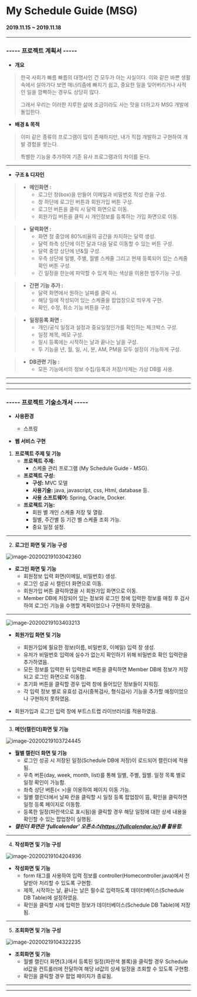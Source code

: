 # My Schedule Guide (MSG)

#### 2019.11.15 ~ 2019.11.18

---

### ----- 프로젝트 계획서 -----

- **개요**

> 한국 사회가 빠름 빠름의 대명사인 건 모두가 아는 사실이다. 이와 같은 바쁜 생활 속에서 살아가다 보면 매너리즘에 빠지기 쉽고, 중요한 일을 잊어버리거나 사적인 일을 깜빡하는 경우도 상당히 많다. 
>
> 그래서 우리는 이러한 지루한 삶에 조금이라도 사는 맛을 더하고자 MSG 개발에 돌입한다.

- **배경 & 목적**

>이미 같은 종류의 프로그램이 많이 존재하지만, 내가 직접 개발하고 구현하여 개발 경험을 쌓는다.
>
>특별한 기능을 추가하여 기존 유사 프로그램과의 차이를 둔다.

---

- **구조 & 디자인**

> - **메인화면 :**
> 	- 로그인 창(box)을 만들어 이메일과 비밀번호 작성 란을 구성.
>   - 창 하단에 로그인 버튼과 회원가입 버튼 구성.
>   - 로그인 버튼을 클릭 시 달력 화면으로 이동.
>   - 회원가입 버튼을 클릭 시 개인정보를 등록하는 가입 화면으로 이동.

> - **달력화면 :**
>   - 화면 정 중앙에 80%비율의 공간을 차지하는 달력 생성.
>   - 달력 좌측 상단에 이전 달과 다음 달로 이동할 수 있는 버튼 구성.
>   - 달력 중앙 상단에 년&월 구성.
>   - 우측 상단에 일별, 주별, 월별 스케줄 그리고 현재 등록되어 있는 스케줄 확인 버튼 구성.
>   - 긴 일정을 한눈에 파악할 수 있게 하는 색상을 이용한 범주기능 구성.

> - **간편 기능 추가 :**
>   - 달력 화면에서 원하는 날짜를 클릭 시.
>   - 해당 일에 작성되어 있는 스케줄을 팝업창으로 띄우게 구현.
>   - 확인, 수정, 취소 기능 버튼을 구성.
>

> - **일정등록 화면 :**
>   - 개인/공식 일정과 설정과 중요일정인가를 확인하는 체크박스 구성.
>   - 일정 제목, 메모 구성.
>   - 일시 등록에는 시작하는 날과 끝나는 날을 구성.
>   - 두 기능을 년, 월, 일, 시, 분, AM, PM을 모두 설정이 가능하게 구성.

> - **DB관련 기능 :**
>   - 모든 기능에서의 정보 수집/등록과 저장/삭제는 가상 DB를 사용.

---

---



---

### ----- 프로젝트 기술소개서 -----

- **사용환경**
  - 스프링

- **웹 서비스 구현**

1. **프로젝트 주제 및 기능**
   - **프로젝트 주제:** 
     - 스케줄 관리 프로그램 (My Schedule Guide - MSG).
   - **프로젝트 구성:** 
     - **구성:** MVC 모델
     - **사용기술:** java, javascript, css, Html, database 등.
     - **사용 소프트웨어:** Spring, Oracle, Docker.
   - **프로젝트 기능:**
     - 회원 별 개인 스케줄 저장 및 열람.
     - 월별, 주간별 등 기간 별 스케줄 조회 가능.
     - 중요 일정 설정.

---

2. **로그인 화면 및 기능 구성**

![image-20200219103042360](README.assets/image-20200219103042360.png)

- **로그인 화면 및 기능**
  - 회원정보 입력 화면(이메일, 비밀번호) 생성.
  - 로그인 성공 시 캘린더 화면으로 이동.
  - 회원가입 버튼 클릭하였을 시 회원가입 화면으로 이동.
  - Member DB에 저장되어 있는 정보와 로그인 창에 입력한 정보를 매칭 후 검사하여 로그인 기능을 수행할 계획이었으나 구현하지 못하였음.

---

![image-20200219103403213](README.assets/image-20200219103403213.png)

- **회원가입 화면 및 기능**
  - 회원가입에 필요한 정보(이름, 비밀번호, 이메일) 입력 창 생성.
  - 유저가 비밀번호 입력에 실수가 없는지 확인하기 위해 비밀번호 확인 입력란을 추가하였음.
  - 모든 정보를 입력한 뒤 입력완료 버튼을 클릭하면 Member DB에 정보가 저장되고 로그인 화면으로 이동함.
  - 초기화 버튼을 클릭할 경우 입력 창에 들어있던 정보들이 지워짐.
  - 각 입력 정보 별로 유효성 검사(중복검사, 형식검사) 기능을 추가할 예정이었으나 구현하지 못하였음.

- 회원가입과 로그인 입력 창에 부트스트랩 라이브러리를 적용하였음.

---

3. **메인(캘린더)화면 및 기능**

![image-20200219103724445](README.assets/image-20200219103724445.png)

- **월별 캘린더 화면 및 기능**
  - 로그인 성공 시 저장된 일정(Schedule DB에 저장)이 로드되어 캘린더에 적용됨.
  - 우측 버튼(day, week, month, list)를 통해 일별, 주별, 월별. 일정 목록 별로 일정 확인이 가능함.
  - 좌측 상단 버튼(< >)을 이용하여 페이지 이동 가능.
  - 월별 캘린더에서 날짜 칸을 클릭할 시 일정 등록 팝업창이 뜸, 확인을 클릭하면 일정 등록 페이지로 이동함.
  - 등록한 일정(파란색으로 표시됨)을 클릭할 경우 해당 일정에 대한 상세 내용을 확인할 수 있는 팝업창이 실행됨.
- ***캘린더 화면은 ‘fullcalendar’ 오픈소스(https://fullcalendar.io/)를 활용함.***

---

4. **작성화면 및 기능 구성**

![image-20200219104204936](README.assets/image-20200219104204936.png)

- **작성화면 및 기능**
  - form 태그를 사용하여 입력 정보를 controller(Homecontroller.java)에서 전달받아 처리할 수 있도록 구현함.
  - 제목, 시작하는 날, 끝나는 날은 필수로 입력하도록 데이터베이스(Schedule DB Table)에 설정하였음.
  - 확인을 클릭할 시에 입력한 정보가 데이터베이스(Schedule DB Table)에 저장됨.

---

5. **조회화면 및 기능 구성**

![image-20200219104322235](README.assets/image-20200219104322235.png)

- **조회화면 및 기능**
  - 월별 캘린더 화면(3.)에서 등록된 일정(파란색 블록)을 클릭할 경우 Schedule id값을 컨트롤러에 전달하여 해당 id값의 상세 일정을 조회할 수 있도록 구현함.
  - 확인을 클릭할 경우 팝업 페이지가 종료됨.

---

---
